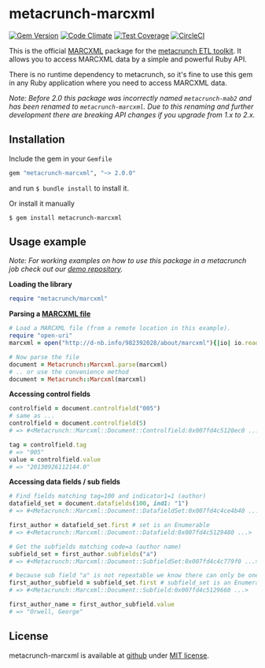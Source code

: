 metacrunch-marcxml
==================

[![Gem Version](https://badge.fury.io/rb/metacrunch-marcxml.svg)](http://badge.fury.io/rb/metacrunch-marcxml)
[![Code Climate](https://codeclimate.com/github/ubpb/metacrunch-marcxml/badges/gpa.svg)](https://codeclimate.com/github/ubpb/metacrunch-marcxml)
[![Test Coverage](https://codeclimate.com/github/ubpb/metacrunch-marcxml/badges/coverage.svg)](https://codeclimate.com/github/ubpb/metacrunch-marcxml/coverage)
[![CircleCI](https://circleci.com/gh/ubpb/metacrunch-marcxml.svg?style=svg)](https://circleci.com/gh/ubpb/metacrunch-marcxml)

This is the official [MARCXML](http://www.loc.gov/standards/marcxml/) package for the [metacrunch ETL toolkit](https://github.com/ubpb/metacrunch). It allows you to access MARCXML data by a simple and powerful Ruby API.

There is no runtime dependency to metacrunch, so it's fine to use this gem in any Ruby application where you need to access MARCXML data.

*Note: Before 2.0 this package was incorrectly named `metacrunch-mab2` and has been renamed to `metacrunch-marcxml`. Due to this renaming and further development there are breaking API changes if you upgrade from 1.x to 2.x.*


Installation
------------

Include the gem in your `Gemfile`

```ruby
gem "metacrunch-marcxml", "~> 2.0.0"
```

and run `$ bundle install` to install it.

Or install it manually

```
$ gem install metacrunch-marcxml
```


Usage example
-------------

*Note: For working examples on how to use this package in a metacrunch job check out our [demo repository](https://github.com/ubpb/metacrunch-demo).*

**Loading the library**
```ruby
require "metacrunch/marcxml"
```

**Parsing a [MARCXML file](http://d-nb.info/982392028/about/marcxml)**
```ruby
# Load a MARCXML file (from a remote location in this example).
require "open-uri"
marcxml = open("http://d-nb.info/982392028/about/marcxml"){|io| io.read}

# Now parse the file
document = Metacrunch::Marcxml.parse(marcxml)
# .. or use the convenience method
document = Metacrunch::Marcxml(marcxml)
```

**Accessing control fields**
```ruby
controlfield = document.controlfield("005")
# same as ...
controlfield = document.controlfield(5)
# => #<Metacrunch::Marcxml::Document::Controlfield:0x007fd4c5120ec0 ...>

tag = controlfield.tag
# => "005"
value = controlfield.value
# => "20130926112144.0"
```

**Accessing data fields / sub fields**
```ruby
# Find fields matching tag=100 and indicator1=1 (author)
datafield_set = document.datafields(100, ind1: "1")
# => #<Metacrunch::Marcxml::Document::DatafieldSet:0x007fd4c4ce4b40 ...>

first_author = datafield_set.first # set is an Enumerable
# => #<Metacrunch::Marcxml::Document::Datafield:0x007fd4c5129480 ...>

# Get the subfields matching code=a (author name)
subfield_set = first_author.subfields("a")
# => #<Metacrunch::Marcxml::Document::SubfieldSet:0x007fd4c4c779f0 ...>

# because sub field "a" is not repeatable we know there can only be one match
first_author_subfield = subfield_set.first # subfield_set is an Enumerable
# => #<Metacrunch::Marcxml::Document::Subfield:0x007fd4c5129660 ...>

first_author_name = first_author_subfield.value
# => "Orwell, George"

```

License
-------

metacrunch-marcxml is available at [github](https://github.com/ubpb/metacrunch-marcxml) under [MIT license](https://github.com/ubpb/metacrunch-marcxml/blob/master/License.txt).
